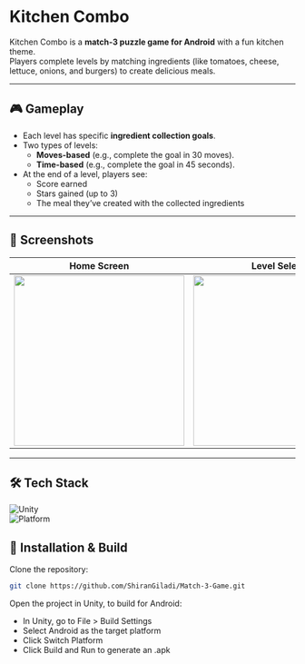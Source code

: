 # Kitchen Combo  

Kitchen Combo is a **match-3 puzzle game for Android** with a fun kitchen theme.  
Players complete levels by matching ingredients (like tomatoes, cheese, lettuce, onions, and burgers) to create delicious meals.  

---

## 🎮 Gameplay  
- Each level has specific **ingredient collection goals**.  
- Two types of levels:  
  - **Moves-based** (e.g., complete the goal in 30 moves).  
  - **Time-based** (e.g., complete the goal in 45 seconds).  
- At the end of a level, players see:  
  - Score earned  
  - Stars gained (up to 3)  
  - The meal they’ve created with the collected ingredients  

---

## 📸 Screenshots  
| Home Screen | Level Select | Level Goal Panel | Gameplay Board | Win Panel |  
|-------------|--------------|------------------|----------------|-----------|  
| <img src="https://github.com/user-attachments/assets/623ab56f-39d2-478a-910d-77d30dcd45bc" height="300"/> | <img src="https://github.com/user-attachments/assets/41c0ef50-22b5-4e7e-9850-33426397b588" height="300"/> | <img src="https://github.com/user-attachments/assets/44ca69b7-0e9f-4013-9a1d-253c4ffd14e8" height="300"/> | <img src="https://github.com/user-attachments/assets/74cc0371-2a65-440d-9c98-da10356b973a" height="300"/> | <img src="https://github.com/user-attachments/assets/926f2ff6-c1ed-465e-84ff-247ad606fa5b" height="300"/> |

---

## 🛠️ Tech Stack  
![Unity](https://img.shields.io/badge/Engine-Unity-black?logo=unity)  
![Platform](https://img.shields.io/badge/Platform-Android-green?logo=android)  

## 🚀 Installation & Build  
Clone the repository:
```bash
git clone https://github.com/ShiranGiladi/Match-3-Game.git
```

Open the project in Unity, to build for Android:
- In Unity, go to File > Build Settings
- Select Android as the target platform
- Click Switch Platform
- Click Build and Run to generate an .apk
